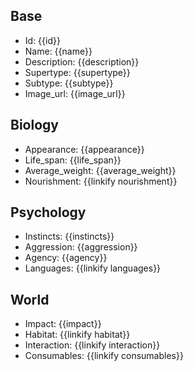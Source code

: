 ## Base
- <span class="text-field" data-tooltip="Text">Id</span>: {{id}}
- <span class="text-field" data-tooltip="Text">Name</span>: {{name}}
- <span class="text-field" data-tooltip="Text">Description</span>: {{description}}
- <span class="text-field" data-tooltip="Text">Supertype</span>: {{supertype}}
- <span class="text-field" data-tooltip="Text">Subtype</span>: {{subtype}}
- <span class="text-field" data-tooltip="Text">Image_url</span>: {{image_url}}

## Biology
- <span class="string" data-tooltip="Text">Appearance</span>: {{appearance}}
- <span class="integer" data-tooltip="Number, max: 0">Life_span</span>: {{life_span}}
- <span class="integer" data-tooltip="Number, max: 0">Average_weight</span>: {{average_weight}}
- <span class="multi-link-field" data-tooltip="Multi Species">Nourishment</span>: {{linkify nourishment}}

## Psychology
- <span class="string" data-tooltip="Text">Instincts</span>: {{instincts}}
- <span class="integer" data-tooltip="Number, max: 100">Aggression</span>: {{aggression}}
- <span class="string" data-tooltip="Text">Agency</span>: {{agency}}
- <span class="multi-link-field" data-tooltip="Multi Language">Languages</span>: {{linkify languages}}

## World
- <span class="string" data-tooltip="Text">Impact</span>: {{impact}}
- <span class="multi-link-field" data-tooltip="Multi Location">Habitat</span>: {{linkify habitat}}
- <span class="multi-link-field" data-tooltip="Multi Phenomenon">Interaction</span>: {{linkify interaction}}
- <span class="multi-link-field" data-tooltip="Multi Construct">Consumables</span>: {{linkify consumables}}

